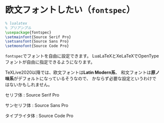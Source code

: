 # 欧文フォントしたい（`fontspec`）

```latex
% lualatex
% プリアンブル
\usepackage{fontspec}
\setmainfont{Source Serif Pro}
\setsansfont{Source Sans Pro}
\setmonofont{Source Code Pro}
```

`fontspec`でフォントを自由に設定できます。
LuaLaTeXとXeLaTeXでOpenTypeフォントが自由に指定できるようになります。

TeXLive2020以降では、欧文フォントは**Latin Modern系**、
和文フォントは**原ノ味系**がデフォルトになっているそうなので、
かならず必要な設定というわけではないかもしれません。

セリフ体
:   Source Serif Pro

サンセリフ体
:   Source Sans Pro

タイプライタ体
:   Source Code Pro
